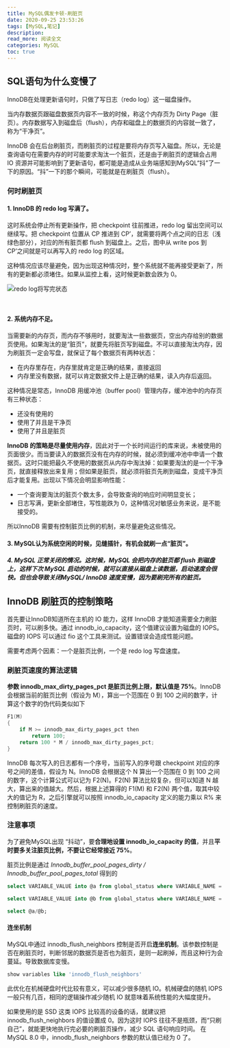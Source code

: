 ```yaml
---
title: MySQL偶发卡顿-刷脏页
date: 2020-09-25 23:53:26
tags: [MySQL,笔记]
description: 
read_more: 阅读全文
categories: MySQL
toc: true
---
```




## SQL语句为什么变慢了

InnoDB在处理更新语句时，只做了写日志（redo log）这一磁盘操作。

当内存数据页跟磁盘数据页内容不一致的时候，称这个内存页为 Dirty Page（脏页）。内存数据写入到磁盘后（flush），内存和磁盘上的数据页的内容就一致了，称为“干净页”。

InnoDB 会在后台刷脏页，而刷脏页的过程是要将内存页写入磁盘。所以，无论是查询语句在需要内存的时可能要求淘汰一个脏页，还是由于刷脏页的逻辑会占用 IO 资源并可能影响到了更新语句，都可能是造成从业务端感知到MySQL“抖”了一下的原因。“抖”一下的那个瞬间，可能就是在刷脏页（flush）。

<!-- more -->

### 何时刷脏页

#### 1. InnoDB 的 **redo log 写满了**。

   这时系统会停止所有更新操作，把 checkpoint 往前推进，redo log 留出空间可以继续写。把 checkpoint 位置从 CP 推进到 CP’，就需要将两个点之间的日志（浅绿色部分），对应的所有脏页都 flush 到磁盘上。之后，图中从 write pos 到 CP’之间就是可以再写入的 redo log 的区域。

   这种情况应该尽量避免，因为出现这种情况时，整个系统就不能再接受更新了，所有的更新都必须堵住。如果从监控上看，这时候更新数会跌为 0。

![redo log将写完状态](image-20200925153948623.png)

​		

#### 2. **系统内存不足**。

   当需要新的内存页，而内存不够用时，就要淘汰一些数据页，空出内存给别的数据页使用。如果淘汰的是“脏页”，就要先将脏页写到磁盘。不可以直接淘汰内存，因为刷脏页一定会写盘，就保证了每个数据页有两种状态：

   + 在内存里存在，内存里就肯定是正确的结果，直接返回
   + 内存里没有数据，就可以肯定数据文件上是正确的结果，读入内存后返回。

   这种情况是常态，InnoDB 用缓冲池（buffer pool）管理内存，缓冲池中的内存页有三种状态：

   + 还没有使用的
   + 使用了并且是干净页
   + 使用了并且是脏页

   **InnoDB 的策略是尽量使用内存**，因此对于一个长时间运行的库来说，未被使用的页面很少。而当要读入的数据页没有在内存的时候，就必须到缓冲池中申请一个数据页。这时只能把最久不使用的数据页从内存中淘汰掉：如果要淘汰的是一个干净页，就直接释放出来复用；但如果是脏页，就必须将脏页先刷到磁盘，变成干净页后才能复用。出现以下情况会明显影响性能：

   + 一个查询要淘汰的脏页个数太多，会导致查询的响应时间明显变长；
   + 日志写满，更新全部堵住，写性能跌为 0，这种情况对敏感业务来说，是不能接受的。

   所以InnoDB 需要有控制脏页比例的机制，来尽量避免这些情况。

#### 3. MySQL认为**系统空闲的时候**，见缝插针，有机会就刷一点“脏页”。

##### 4. MySQL **正常关闭**的情况。这时候，MySQL 会把内存的脏页都 flush 到磁盘上，这样下次 MySQL 启动的时候，就可以直接从磁盘上读数据，启动速度会很快。但也会导致关闭MySQL/ InnoDB 速度变慢，因为要刷完所有的脏页。



## InnoDB 刷脏页的控制策略

首先要让InnoDB知道所在主机的 IO 能力，这样 InnoDB 才能知道需要全力刷脏页时，可以刷多快。通过 innodb_io_capacity，这个值建议设置为磁盘的 IOPS。磁盘的 IOPS 可以通过 fio 这个工具来测试。设置错误会造成性能问题。

需要考虑两个因素：一个是脏页比例，一个是 redo log 写盘速度。

### 刷脏页速度的算法逻辑

**参数 innodb_max_dirty_pages_pct 是脏页比例上限，默认值是 75%**。InnoDB 会根据当前的脏页比例（假设为 M），算出一个范围在 0 到 100 之间的数字，计算这个数字的伪代码类似如下

```c
F1(M)
{
	if M >= innodb_max_dirty_pages_pct then
		return 100;
	return 100 * M / innodb_max_dirty_pages_pct;
}
```

InnoDB 每次写入的日志都有一个序号，当前写入的序号跟 checkpoint 对应的序号之间的差值，假设为 N。InnoDB 会根据这个 N 算出一个范围在 0 到 100 之间的数字，这个计算公式可以记为 F2(N)。F2(N) 算法比较复杂，但可以知道 N 越大，算出来的值越大。然后，根据上述算得的 F1(M) 和 F2(N) 两个值，取其中较大的值记为 R，之后引擎就可以按照 innodb_io_capacity 定义的能力乘以 R% 来控制刷脏页的速度。

### 注意事项

为了避免MySQL出现 “抖动”，要**合理地设置 innodb_io_capacity 的值**，并且**平时要多关注脏页比例，不要让它经常接近 75%**。

脏页比例是通过 *Innodb_buffer_pool_pages_dirty / Innodb_buffer_pool_pages_total* 得到的

```sql
select VARIABLE_VALUE into @a from global_status where VARIABLE_NAME = 'Innodb_buffer_pool_pages_dirty';

select VARIABLE_VALUE into @b from global_status where VARIABLE_NAME = 'Innodb_buffer_pool_pages_total';

select @a/@b;
```

#### 连坐机制

MySQL中通过 innodb_flush_neighbors 控制是否开启**连坐机制**。该参数控制是否在刷脏页时，判断邻居的数据页是否也为脏页，是则一起刷掉，而且这种行为会蔓延。导致数据库变慢。

```sql
show variables like 'innodb_flush_neighbors'
```

此优化在机械硬盘时代比较有意义，可以减少很多随机 IO。机械硬盘的随机 IOPS 一般只有几百，相同的逻辑操作减少随机 IO 就意味着系统性能的大幅度提升。

如果使用的是 SSD 这类 IOPS 比较高的设备的话，就建议把 innodb_flush_neighbors 的值设置成 0。因为这时 IOPS 往往不是瓶颈，而“只刷自己”，就能更快地执行完必要的刷脏页操作，减少 SQL 语句响应时间。
在 MySQL 8.0 中，innodb_flush_neighbors 参数的默认值已经为 0 了。